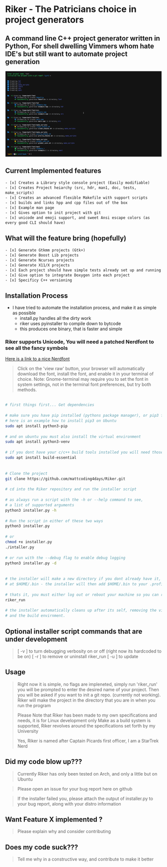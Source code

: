 # Riker - The Patricians choice in project generators

## A command line C++ project generator written in Python, For shell dwelling Vimmers whom hate IDE's but still want to automate project generation
<!-- Picture embedded -->
![](assets/riker.png)


## Current Implemented features
    - [x] Creates a Library style console project (Easily modifiable)
    - [x] Creates Project heiarchy (src, hdr, man1, doc, tests, make_scripts)
    - [x] Creates an advanced flexible Makefile with support scripts
    - [x] builds and links hpp and cpp files out of the box
    - [x] Example man page
    - [x] Gives option to init project with git
    - [x] unicode and emoji support, and sweet Ansi escape colors (as every good CLI should have)

## What will the feature bring (hopefully)
    - [x] Generate Gtkmm projects (Gtk+)
    - [x] Generate Boost Lib projects
    - [x] Generate Ncurses projects
    - [x] Generate X11/X projects
    - [x] Each project should have simple tests already set up and running
    - [x] Give option to integrate Doxygen into each project
    - [x] Specificy C++ versioning

## Installation Process

* I have tried to automate the installation process, and make it as simple as possible
    - install.py handles all the dirty work
    - riker uses pyinstaller to compile down to bytcode
    - this produces one binary, that is faster and simple

### Riker supports Unicode, You will need a patched Nerdfont to see all the fancy symbols
[Here is a link to a nice Nerdfont](https://github.com/ryanoasis/nerd-fonts/blob/master/patched-fonts/SourceCodePro/Regular/complete/Sauce%20Code%20Pro%20Nerd%20Font%20Complete.ttf)
> Click on the 'view raw' button, your browser will automatically download the font, install the font,
> and enable it in your terminal of choice. Note: Gnome-terminal may require you to set the font in 
> system settings, not in the terminal font preferences, but try both methods.

```bash

# first things first... Get dependencies

# make sure you have pip installed (pythons package manager), or pip3 for non Arch users
# here is an example how to install pip3 on Ubuntu
sudo apt install python3-pip

# and on ubuntu you must also install the virtual environment
sudo apt install python3-venv

# if you dont have your c/c++ build tools installed you will need those
sudo apt install build-essential


# Clone the project
git clone https://github.com/mattcoding4days/Riker.git

# cd into the Riker repository and run the installer script

# as always run a script with the -h or --help command to see,
# a list of supported arguments
python3 installer.py -h

# Run the script in either of these two ways
python3 installer.py

# or 
chmod +x installer.py
./intaller.py

# or run with the --debug flag to enable debug logging
python3 installer.py -d


# the installer will make a new directory if you dont already have it,
# at $HOME/.bin - the installer will then add $HOME/.bin to your .profile

# thats it, you must either log out or reboot your machine so you can run riker_run
riker_run

# the installer automatically cleans up after its self, removing the virtual env directories,
# and the build envirnment.

```

## Optional installer script commands that are under development

> [ -v ] to turn debugging verbosity on or off (right now its hardcoded to be on)
> [ -r ] to remove or uninstall riker_run
> [ -u ] to update


## Usage

> Right now it is simple, no flags are impleneted, simply run 'riker_run'
> you will be prompted to enter the desired name of your project.
> Then you will be asked if you want to init a git repo. (currently not working).
> Riker will make the project in the directory that you are in when you run the program
>
> Please Note that Riker has been made to my own specifications and needs, it is for Linux development
> only Make as a build system is supported, Riker revolves around the specifications set forth 
> by my University
>
> Yes, Riker is named after Captain Picards first officer, I am a StarTrek Nerd

## Did my code blow up???

> Currently Riker has only been tested on Arch, and only a little but on Ubuntu

> Please open an issue for your bug report here on github

> If the installer failed you, please attach the output of installer.py to your bug report,
> along with your distro information

## Want Feature X implemented ?

> Please explain why and consider contributing

## Does my code suck???
> Tell me why in a constructive way, and contribute to make it better
